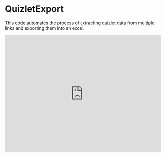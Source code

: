 # QuizletExport
This code automates the process of extracting quizlet data from multiple links and exporting them into an excel.


<embed src="https://drive.google.com/viewerng/
viewer?embedded=true&url=https://github.com/swatisingh0107/QuizletExport/blob/master/CodePDF.pdf" width="500" height="375" type="application/pdf">
